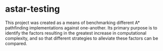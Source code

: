 astar-testing
=============

This project was created as a means of benchmarking different A* pathfinding implementations against one-another. Its primary purpose is to identify the factors resulting in the greatest increase in computational complexity, and so that different strategies to alleviate these factors can be compared.